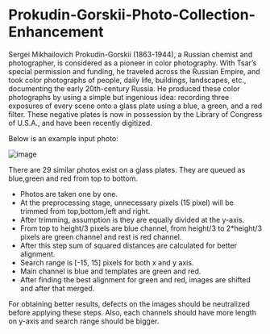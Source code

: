 # Prokudin-Gorskii-Photo-Collection-Enhancement

Sergei Mikhailovich Prokudin-Gorskii (1863-1944), a Russian chemist and photographer, is considered as a pioneer
in color photography. With Tsar’s special permission and funding, he traveled across the Russian Empire, and took
color photographs of people, daily life, buildings, landscapes, etc., documenting the early 20th-century Russia. He
produced these color photographs by using a simple but ingenious idea: recording three exposures of every scene
onto a glass plate using a blue, a green, and a red filter. These negative plates is now in possession by the Library
of Congress of U.S.A., and have been recently digitized.


Below is an example input photo:



![image](https://user-images.githubusercontent.com/80748060/204113755-21b82171-828e-4876-821f-10e6b33c2f68.png)


There are 29 similar photos exist on a glass plates. They are queued as blue,green and red from top to bottom.
- Photos are taken one by one.
- At the preprocessing stage, unnecessary pixels (15 pixel) will be trimmed from top,bottom,left and right.
- After trimming, assumption is they are equally divided at the y-axis.
- From top to height/3 pixels are blue channel, from height/3 to 2*height/3 pixels are green channel and rest is red channel.
- After this step sum of squared distances are calculated for better alignment.
- Search range is [-15, 15] pixels for both x and y axis.
- Main channel is blue and templates are green and red.
- After finding the best alignment for green and red, images are shifted and after that merged.

For obtaining better results, defects on the images should be neutralized before applying these steps. Also, each channels should have more length on y-axis and search range should be bigger.
